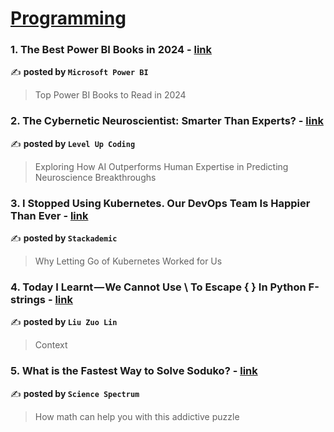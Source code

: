 
<h1><a href=https://medium.com/tag/programming/recommended target="_blank" rel="noopener noreferrer">Programming</a></h1>
<h3>1. The Best Power BI Books in 2024 - <a href="https://medium.com/microsoft-power-bi/the-best-power-bi-books-in-2024-64921f958254" target="_blank" rel="noopener noreferrer">link</a></h3>

✍️ **posted by `Microsoft Power BI`**

<blockquote>Top Power BI Books to Read in 2024</blockquote>

<h3>2. The Cybernetic Neuroscientist: Smarter Than Experts? - <a href="https://medium.com/gitconnected/the-cybernetic-neuroscientist-smarter-than-experts-f349d8d35ae1" target="_blank" rel="noopener noreferrer">link</a></h3>

✍️ **posted by `Level Up Coding`**

<blockquote>Exploring How AI Outperforms Human Expertise in Predicting Neuroscience Breakthroughs</blockquote>

<h3>3. I Stopped Using Kubernetes. Our DevOps Team Is Happier Than Ever - <a href="https://medium.com/stackademic/i-stopped-using-kubernetes-our-devops-team-is-happier-than-ever-a5519f916ec0" target="_blank" rel="noopener noreferrer">link</a></h3>

✍️ **posted by `Stackademic`**

<blockquote>Why Letting Go of Kubernetes Worked for Us</blockquote>

<h3>4. Today I Learnt — We Cannot Use \ To Escape { } In Python F-strings - <a href="https://medium.com/@zlliu/today-i-learnt-we-cannot-use-to-escape-in-python-f-strings-3cf03e35f546" target="_blank" rel="noopener noreferrer">link</a></h3>

✍️ **posted by `Liu Zuo Lin`**

<blockquote>Context</blockquote>

<h3>5. What is the Fastest Way to Solve Soduko? - <a href="https://medium.com/science-spectrum/what-is-the-fastest-way-to-solve-soduko-71e2c608f58f" target="_blank" rel="noopener noreferrer">link</a></h3>

✍️ **posted by `Science Spectrum`**

<blockquote>How math can help you with this addictive puzzle</blockquote>

